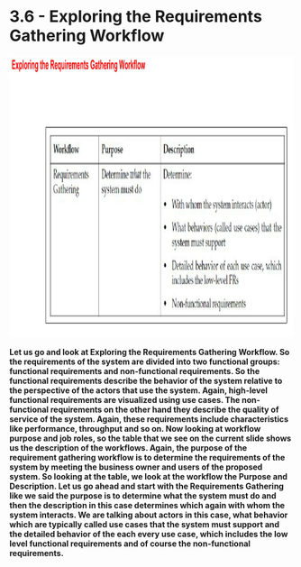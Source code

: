 # 3.6 - Exploring the Requirements Gathering Workflow

<img src="/images/03_06_01.jpg" width="800" height="500">

**Let us go and look at Exploring the Requirements Gathering Workflow. So the requirements of the system are divided into two functional groups: functional requirements and non-functional requirements. So the functional requirements describe the behavior of the system relative to the perspective of the actors that use the system. Again, high-level functional requirements are visualized using use cases. The non-functional requirements on the other hand they describe the quality of service of the system. Again, these requirements include characteristics like performance, throughput and so on. Now looking at workflow purpose and job roles, so the table that we see on the current slide shows us the description of the workflows. Again, the purpose of the requirement gathering workflow is to determine the requirements of the system by meeting the business owner and users of the proposed system. So looking at the table, we look at the workflow the Purpose and Description. Let us go ahead and start with the Requirements Gathering like we said the purpose is to determine what the system must do and then the description in this case determines which again with whom the system interacts. We are talking about actors in this case, what behavior which are typically called use cases that the system must support and the detailed behavior of the each every use case, which includes the low level functional requirements and of course the non-functional requirements.**